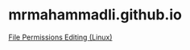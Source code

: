 # mrmahammadli.github.io

[File Permissions Editing (Linux)](https://github.com/mrmahammadli/mrmahammadli.github.io/blob/4da2c1b051d14d2499f692b645eae5e8eb316fce/File%20Permissions%20Editing%20(Linux).pdf)

